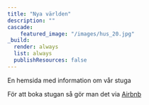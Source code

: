 ```yaml
---
title: "Nya världen"
description: ""
cascade:
    featured_image: "/images/hus_20.jpg"
_build:
  render: always
  list: always
  publishResources: false
---
```


En hemsida med information om vår stuga

För att boka stugan så gör man det via [Airbnb](https://www.airbnb.com/rooms/934629510928632312?)
